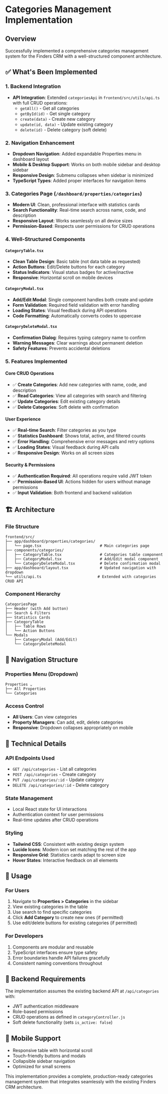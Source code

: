 # Categories Management Implementation

## Overview
Successfully implemented a comprehensive categories management system for the Finders CRM with a well-structured component architecture.

## ✅ What's Been Implemented

### 1. Backend Integration
- **API Integration**: Extended `categoriesApi` in `frontend/src/utils/api.ts` with full CRUD operations:
  - `getAll()` - Get all categories
  - `getById(id)` - Get single category
  - `create(data)` - Create new category
  - `update(id, data)` - Update existing category
  - `delete(id)` - Delete category (soft delete)

### 2. Navigation Enhancement
- **Dropdown Navigation**: Added expandable Properties menu in dashboard layout
- **Mobile & Desktop Support**: Works on both mobile sidebar and desktop sidebar
- **Responsive Design**: Submenu collapses when sidebar is minimized
- **TypeScript Types**: Added proper interfaces for navigation items

### 3. Categories Page (`/dashboard/properties/categories`)
- **Modern UI**: Clean, professional interface with statistics cards
- **Search Functionality**: Real-time search across name, code, and description
- **Responsive Layout**: Works seamlessly on all device sizes
- **Permission-Based**: Respects user permissions for CRUD operations

### 4. Well-Structured Components

#### `CategoryTable.tsx`
- **Clean Table Design**: Basic table (not data table as requested)
- **Action Buttons**: Edit/Delete buttons for each category
- **Status Indicators**: Visual status badges for active/inactive
- **Responsive**: Horizontal scroll on mobile devices

#### `CategoryModal.tsx`
- **Add/Edit Modal**: Single component handles both create and update
- **Form Validation**: Required field validation with error handling
- **Loading States**: Visual feedback during API operations
- **Code Formatting**: Automatically converts codes to uppercase

#### `CategoryDeleteModal.tsx`
- **Confirmation Dialog**: Requires typing category name to confirm
- **Warning Messages**: Clear warnings about permanent deletion
- **Safety Features**: Prevents accidental deletions

### 5. Features Implemented

#### Core CRUD Operations
- ✅ **Create Categories**: Add new categories with name, code, and description
- ✅ **Read Categories**: View all categories with search and filtering
- ✅ **Update Categories**: Edit existing category details
- ✅ **Delete Categories**: Soft delete with confirmation

#### User Experience
- ✅ **Real-time Search**: Filter categories as you type
- ✅ **Statistics Dashboard**: Shows total, active, and filtered counts
- ✅ **Error Handling**: Comprehensive error messages and retry options
- ✅ **Loading States**: Visual feedback during API calls
- ✅ **Responsive Design**: Works on all screen sizes

#### Security & Permissions
- ✅ **Authentication Required**: All operations require valid JWT token
- ✅ **Permission-Based UI**: Actions hidden for users without manage permissions
- ✅ **Input Validation**: Both frontend and backend validation

## 🏗️ Architecture

### File Structure
```
frontend/src/
├── app/dashboard/properties/categories/
│   └── page.tsx                          # Main categories page
├── components/categories/
│   ├── CategoryTable.tsx                 # Categories table component
│   ├── CategoryModal.tsx                 # Add/Edit modal component
│   └── CategoryDeleteModal.tsx           # Delete confirmation modal
├── app/dashboard/layout.tsx              # Updated navigation with dropdown
└── utils/api.ts                         # Extended with categories CRUD API
```

### Component Hierarchy
```
CategoriesPage
├── Header (with Add button)
├── Search & Filters
├── Statistics Cards
├── CategoryTable
│   ├── Table Rows
│   └── Action Buttons
└── Modals
    ├── CategoryModal (Add/Edit)
    └── CategoryDeleteModal
```

## 🎯 Navigation Structure

### Properties Menu (Dropdown)
```
Properties ⌄
├── All Properties
└── Categories
```

### Access Control
- **All Users**: Can view categories
- **Property Managers**: Can add, edit, delete categories
- **Responsive**: Dropdown collapses appropriately on mobile

## 🔧 Technical Details

### API Endpoints Used
- `GET /api/categories` - List all categories
- `POST /api/categories` - Create category
- `PUT /api/categories/:id` - Update category
- `DELETE /api/categories/:id` - Delete category

### State Management
- Local React state for UI interactions
- Authentication context for user permissions
- Real-time updates after CRUD operations

### Styling
- **Tailwind CSS**: Consistent with existing design system
- **Lucide Icons**: Modern icon set matching the rest of the app
- **Responsive Grid**: Statistics cards adapt to screen size
- **Hover States**: Interactive feedback on all elements

## 🚀 Usage

### For Users
1. Navigate to **Properties > Categories** in the sidebar
2. View existing categories in the table
3. Use search to find specific categories
4. Click **Add Category** to create new ones (if permitted)
5. Use edit/delete buttons for existing categories (if permitted)

### For Developers
1. Components are modular and reusable
2. TypeScript interfaces ensure type safety
3. Error boundaries handle API failures gracefully
4. Consistent naming conventions throughout

## 🔄 Backend Requirements
The implementation assumes the existing backend API at `/api/categories` with:
- JWT authentication middleware
- Role-based permissions
- CRUD operations as defined in `categoryController.js`
- Soft delete functionality (sets `is_active: false`)

## 📱 Mobile Support
- Responsive table with horizontal scroll
- Touch-friendly buttons and modals
- Collapsible sidebar navigation
- Optimized for small screens

This implementation provides a complete, production-ready categories management system that integrates seamlessly with the existing Finders CRM architecture.
